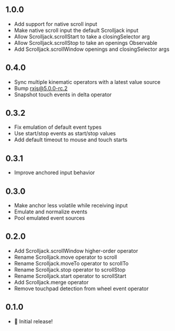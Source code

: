 ## 1.0.0

* Add support for native scroll input
* Make native scroll input the default Scrolljack input
* Allow Scrolljack.scrollStart to take a closingSelector arg
* Allow Scrolljack.scrollStop to take an openings Observable
* Add Scrolljack.scrollWindow openings and closingSelector args

## 0.4.0

* Sync multiple kinematic operators with a latest value source
* Bump rxjs@5.0.0-rc.2
* Snapshot touch events in delta operator

## 0.3.2

* Fix emulation of default event types
* Use start/stop events as start/stop values
* Add default timeout to mouse and touch starts

## 0.3.1

* Improve anchored input behavior

## 0.3.0

* Make anchor less volatile while receiving input
* Emulate and normalize events
* Pool emulated event sources

## 0.2.0

* Add Scrolljack.scrollWindow higher-order operator
* Rename Scrolljack.move operator to scroll
* Rename Scrolljack.moveTo operator to scrollTo
* Rename Scrolljack.stop operator to scrollStop
* Rename Scrolljack.start operator to scrollStart
* Add Scrolljack.merge operator
* Remove touchpad detection from wheel event operator

## 0.1.0

* :construction: Initial release!
